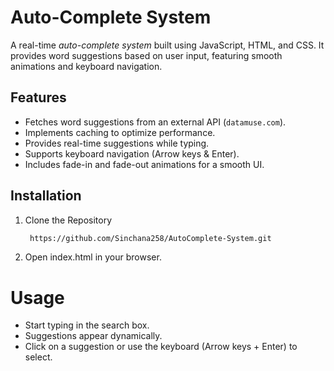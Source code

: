 
#  Auto-Complete System

A real-time *auto-complete system* built using JavaScript, HTML, and CSS. It provides word suggestions based on user input, featuring smooth animations and keyboard navigation.

## Features
-  Fetches word suggestions from an external API (`datamuse.com`).
-  Implements caching to optimize performance.
- Provides real-time suggestions while typing.
- Supports keyboard navigation (Arrow keys & Enter).
- Includes fade-in and fade-out animations for a smooth UI.

## Installation
1. Clone the Repository
   ```sh
    https://github.com/Sinchana258/AutoComplete-System.git
   
2. Open index.html in your browser.

# Usage
- Start typing in the search box.
- Suggestions appear dynamically.
- Click on a suggestion or use the keyboard (Arrow keys + Enter) to select.




